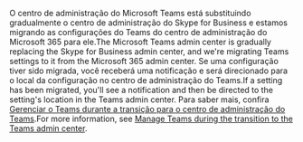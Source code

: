 <span data-ttu-id="8e876-101">O centro de administração do Microsoft Teams está substituindo gradualmente o centro de administração do Skype for Business e estamos migrando as configurações do Teams do centro de administração do Microsoft 365 para ele.</span><span class="sxs-lookup"><span data-stu-id="8e876-101">The Microsoft Teams admin center is gradually replacing the Skype for Business admin center, and we're migrating Teams settings to it from the Microsoft 365 admin center.</span></span> <span data-ttu-id="8e876-102">Se uma configuração tiver sido migrada, você receberá uma notificação e será direcionado para o local da configuração no centro de administração do Teams.</span><span class="sxs-lookup"><span data-stu-id="8e876-102">If a setting has been migrated, you'll see a notification and then be directed to the setting's location in the Teams admin center.</span></span> <span data-ttu-id="8e876-103">Para saber mais, confira [Gerenciar o Teams durante a transição para o centro de administração do Teams](../manage-teams-skypeforbusiness-admin-center.md).</span><span class="sxs-lookup"><span data-stu-id="8e876-103">For more information, see [Manage Teams during the transition to the Teams admin center](../manage-teams-skypeforbusiness-admin-center.md).</span></span>
